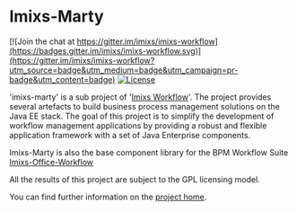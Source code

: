 # Imixs-Marty
[![Join the chat at https://gitter.im/imixs/imixs-workflow](https://badges.gitter.im/imixs/imixs-workflow.svg)](https://gitter.im/imixs/imixs-workflow?utm_source=badge&utm_medium=badge&utm_campaign=pr-badge&utm_content=badge)
[![License](https://img.shields.io/aur/license/yaourt.svg)](https://github.com/imixs/imixs-marty/blob/master/LICENSE)

'imixs-marty' is a sub project of '[Imixs Workflow](https://github.com/imixs/imixs-workflow)'. The project provides several artefacts to build business process management solutions on the Java EE stack. The goal of this project is to simplify the development of workflow management applications by providing a robust and flexible application framework with a set of Java Enterprise components. 

Imixs-Marty is also the base component library for the BPM Workflow Suite [Imixs-Office-Workflow](https://github.com/imixs/imixs-office-workflow)

All the results of this project are subject to the GPL licensing model.

You can find further information on the [project home](http://www.imixs.org/marty).

